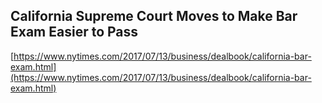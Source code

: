 ## California Supreme Court Moves to Make Bar Exam Easier to Pass
  
  [https://www.nytimes.com/2017/07/13/business/dealbook/california-bar-exam.html](https://www.nytimes.com/2017/07/13/business/dealbook/california-bar-exam.html)